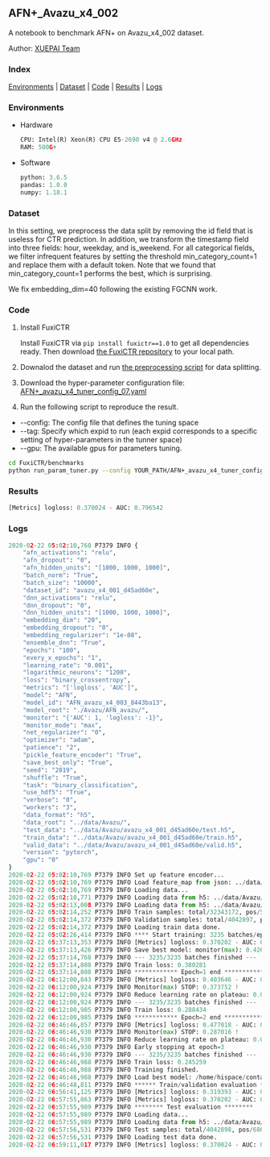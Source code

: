 ## AFN+_Avazu_x4_002

A notebook to benchmark AFN+ on Avazu_x4_002 dataset.

Author: [XUEPAI Team](https://github.com/xue-pai)


### Index
[Environments](#Environments) | [Dataset](#Dataset) | [Code](#Code) | [Results](#Results) | [Logs](#Logs)

### Environments
+ Hardware

  ```python
  CPU: Intel(R) Xeon(R) CPU E5-2690 v4 @ 2.6GHz
  RAM: 500G+
  ```
+ Software

  ```python
  python: 3.6.5
  pandas: 1.0.0
  numpy: 1.18.1
  ```

### Dataset
In this setting, we preprocess the data split by removing the id field that is useless for CTR prediction. In addition, we transform the timestamp field into three fields: hour, weekday, and is_weekend. For all categorical fields, we filter infrequent features by setting the threshold min_category_count=1 and replace them with a default <OOV> token. Note that we found that min_category_count=1 performs the best, which is surprising.

We fix embedding_dim=40 following the existing FGCNN work.
### Code
1. Install FuxiCTR
  
    Install FuxiCTR via `pip install fuxictr==1.0` to get all dependencies ready. Then download [the FuxiCTR repository](https://github.com/huawei-noah/benchmark/archive/53e314461c19dbc7f462b42bf0f0bfae020dc398.zip) to your local path.

2. Downalod the dataset and run [the preprocessing script](https://github.com/xue-pai/Open-CTR-Benchmark/blob/master/datasets/Avazu/Avazu_x4/split_avazu_x4.py) for data splitting. 

3. Download the hyper-parameter configuration file: [AFN+_avazu_x4_tuner_config_07.yaml](./AFN+_avazu_x4_tuner_config_07.yaml)

4. Run the following script to reproduce the result. 
  + --config: The config file that defines the tuning space
  + --tag: Specify which expid to run (each expid corresponds to a specific setting of hyper-parameters in the tunner space)
  + --gpu: The available gpus for parameters tuning.

  ```bash
  cd FuxiCTR/benchmarks
  python run_param_tuner.py --config YOUR_PATH/AFN+_avazu_x4_tuner_config_07.yaml --tag 003 --gpu 0
  ```

### Results
```python
[Metrics] logloss: 0.370024 - AUC: 0.796542
```


### Logs
```python
2020-02-22 05:02:10,768 P7379 INFO {
    "afn_activations": "relu",
    "afn_dropout": "0",
    "afn_hidden_units": "[1000, 1000, 1000]",
    "batch_norm": "True",
    "batch_size": "10000",
    "dataset_id": "avazu_x4_001_d45ad60e",
    "dnn_activations": "relu",
    "dnn_dropout": "0",
    "dnn_hidden_units": "[1000, 1000, 1000]",
    "embedding_dim": "20",
    "embedding_dropout": "0",
    "embedding_regularizer": "1e-08",
    "ensemble_dnn": "True",
    "epochs": "100",
    "every_x_epochs": "1",
    "learning_rate": "0.001",
    "logarithmic_neurons": "1200",
    "loss": "binary_crossentropy",
    "metrics": "['logloss', 'AUC']",
    "model": "AFN",
    "model_id": "AFN_avazu_x4_003_8443ba13",
    "model_root": "./Avazu/AFN_avazu/",
    "monitor": "{'AUC': 1, 'logloss': -1}",
    "monitor_mode": "max",
    "net_regularizer": "0",
    "optimizer": "adam",
    "patience": "2",
    "pickle_feature_encoder": "True",
    "save_best_only": "True",
    "seed": "2019",
    "shuffle": "True",
    "task": "binary_classification",
    "use_hdf5": "True",
    "verbose": "0",
    "workers": "3",
    "data_format": "h5",
    "data_root": "../data/Avazu/",
    "test_data": "../data/Avazu/avazu_x4_001_d45ad60e/test.h5",
    "train_data": "../data/Avazu/avazu_x4_001_d45ad60e/train.h5",
    "valid_data": "../data/Avazu/avazu_x4_001_d45ad60e/valid.h5",
    "version": "pytorch",
    "gpu": "0"
}
2020-02-22 05:02:10,769 P7379 INFO Set up feature encoder...
2020-02-22 05:02:10,769 P7379 INFO Load feature_map from json: ../data/Avazu/avazu_x4_001_d45ad60e/feature_map.json
2020-02-22 05:02:10,769 P7379 INFO Loading data...
2020-02-22 05:02:10,771 P7379 INFO Loading data from h5: ../data/Avazu/avazu_x4_001_d45ad60e/train.h5
2020-02-22 05:02:13,008 P7379 INFO Loading data from h5: ../data/Avazu/avazu_x4_001_d45ad60e/valid.h5
2020-02-22 05:02:14,252 P7379 INFO Train samples: total/32343172, pos/5492052, neg/26851120, ratio/16.98%
2020-02-22 05:02:14,372 P7379 INFO Validation samples: total/4042897, pos/686507, neg/3356390, ratio/16.98%
2020-02-22 05:02:14,372 P7379 INFO Loading train data done.
2020-02-22 05:02:26,414 P7379 INFO **** Start training: 3235 batches/epoch ****
2020-02-22 05:37:13,353 P7379 INFO [Metrics] logloss: 0.370202 - AUC: 0.796254
2020-02-22 05:37:13,426 P7379 INFO Save best model: monitor(max): 0.426052
2020-02-22 05:37:14,768 P7379 INFO --- 3235/3235 batches finished ---
2020-02-22 05:37:14,808 P7379 INFO Train loss: 0.380281
2020-02-22 05:37:14,808 P7379 INFO ************ Epoch=1 end ************
2020-02-22 06:12:00,843 P7379 INFO [Metrics] logloss: 0.403646 - AUC: 0.777398
2020-02-22 06:12:00,924 P7379 INFO Monitor(max) STOP: 0.373752 !
2020-02-22 06:12:00,924 P7379 INFO Reduce learning rate on plateau: 0.000100
2020-02-22 06:12:00,924 P7379 INFO --- 3235/3235 batches finished ---
2020-02-22 06:12:00,985 P7379 INFO Train loss: 0.288434
2020-02-22 06:12:00,985 P7379 INFO ************ Epoch=2 end ************
2020-02-22 06:46:46,857 P7379 INFO [Metrics] logloss: 0.477018 - AUC: 0.764034
2020-02-22 06:46:46,930 P7379 INFO Monitor(max) STOP: 0.287016 !
2020-02-22 06:46:46,930 P7379 INFO Reduce learning rate on plateau: 0.000010
2020-02-22 06:46:46,930 P7379 INFO Early stopping at epoch=3
2020-02-22 06:46:46,930 P7379 INFO --- 3235/3235 batches finished ---
2020-02-22 06:46:46,988 P7379 INFO Train loss: 0.245259
2020-02-22 06:46:46,988 P7379 INFO Training finished.
2020-02-22 06:46:46,988 P7379 INFO Load best model: /home/hispace/container/data/xxx/FuxiCTR/benchmarks/Avazu/AFN_avazu/avazu_x4_001_d45ad60e/AFN_avazu_x4_003_8443ba13_avazu_x4_001_d45ad60e_model.ckpt
2020-02-22 06:46:48,811 P7379 INFO ****** Train/validation evaluation ******
2020-02-22 06:56:41,125 P7379 INFO [Metrics] logloss: 0.319393 - AUC: 0.873740
2020-02-22 06:57:55,863 P7379 INFO [Metrics] logloss: 0.370202 - AUC: 0.796254
2020-02-22 06:57:55,989 P7379 INFO ******** Test evaluation ********
2020-02-22 06:57:55,989 P7379 INFO Loading data...
2020-02-22 06:57:55,989 P7379 INFO Loading data from h5: ../data/Avazu/avazu_x4_001_d45ad60e/test.h5
2020-02-22 06:57:56,531 P7379 INFO Test samples: total/4042898, pos/686507, neg/3356391, ratio/16.98%
2020-02-22 06:57:56,531 P7379 INFO Loading test data done.
2020-02-22 06:59:11,017 P7379 INFO [Metrics] logloss: 0.370024 - AUC: 0.796542

```
